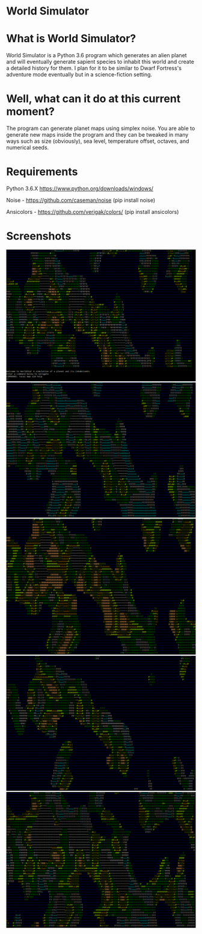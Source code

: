 # World Simulator

# What is World Simulator?
World Simulator is a Python 3.6 program which generates an alien planet and will eventually generate sapient species to inhabit this world and create a detailed history for them.  I plan for it to be similar to Dwarf Fortress's adventure mode eventually but in a science-fiction setting.

# Well, what can it do at this current moment?
The program can generate planet maps using simplex noise.  You are able to generate new maps inside the program and they can be tweaked in many ways such as size (obviously), sea level, temperature offset, octaves, and numerical seeds.

# Requirements
Python 3.6.X https://www.python.org/downloads/windows/

Noise - https://github.com/caseman/noise (pip install noise)

Ansicolors - https://github.com/verigak/colors/ (pip install ansicolors)


# Screenshots
![A sample of a randomly generated planet](/Screenshots/Screenshot01.png?raw=true "A sample planet")
![The same planet, but colder](/Screenshots/Screenshot02.png?raw=true "The same planet, but colder")
![The same planet, but much hotter](/Screenshots/Screenshot03.png?raw=true "Much hotter")
![Increased water levels](/Screenshots/Screenshot04.png?raw=true "Increased water levels")
![Decreased water levels](/Screenshots/Screenshot05.png?raw=true "Decreased water levels")
